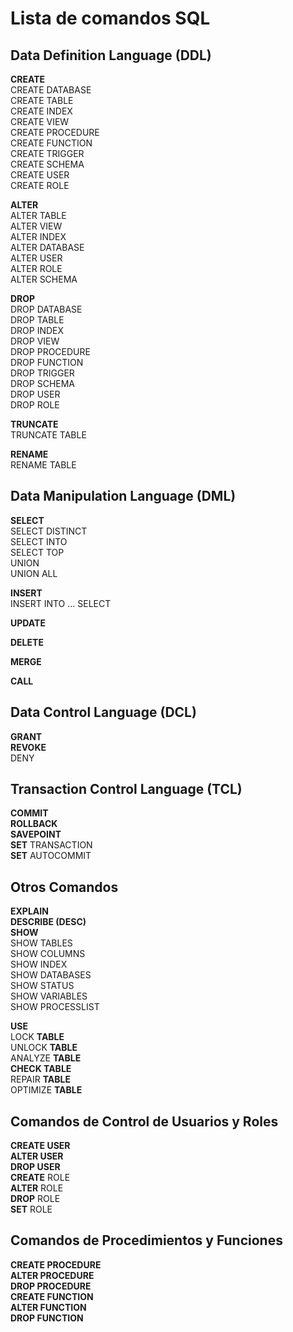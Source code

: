 # **Lista de comandos SQL**

## Data Definition Language (DDL)
    
<strong>CREATE</strong>  
  CREATE DATABASE  
  CREATE TABLE  
  CREATE INDEX  
  CREATE VIEW  
  CREATE PROCEDURE  
  CREATE FUNCTION  
  CREATE TRIGGER  
  CREATE SCHEMA  
  CREATE USER  
  CREATE ROLE  

<strong>ALTER</strong>   
  ALTER TABLE  
  ALTER VIEW  
  ALTER INDEX  
  ALTER DATABASE  
  ALTER USER  
  ALTER ROLE  
  ALTER SCHEMA  

<strong>DROP</strong>    
  DROP DATABASE  
  DROP TABLE  
  DROP INDEX  
  DROP VIEW  
  DROP PROCEDURE  
  DROP FUNCTION  
  DROP TRIGGER  
  DROP SCHEMA  
  DROP USER  
  DROP ROLE  

<strong>TRUNCATE</strong>    
  TRUNCATE TABLE  

<strong>RENAME</strong>    
  RENAME TABLE  
## Data Manipulation Language (DML)
<strong>SELECT</strong>  
  SELECT DISTINCT  
  SELECT INTO  
  SELECT TOP  
  UNION  
  UNION ALL  

<strong>INSERT</strong>  
  INSERT INTO ... SELECT

<strong>UPDATE</strong>  

<strong>DELETE</strong>  

<strong>MERGE</strong>  

<strong>CALL</strong>  
## Data Control Language (DCL)
<strong>GRANT</strong>  
<strong>REVOKE</strong>  
DENY  
## Transaction Control Language (TCL)
**COMMIT**  
**ROLLBACK**  
**SAVEPOINT**  
**SET** TRANSACTION  
**SET** AUTOCOMMIT  
## Otros Comandos
**EXPLAIN**  
**DESCRIBE (DESC)**  
**SHOW**  
  SHOW TABLES  
  SHOW COLUMNS  
  SHOW INDEX  
  SHOW DATABASES  
  SHOW STATUS  
  SHOW VARIABLES  
  SHOW PROCESSLIST  

**USE**  
LOCK **TABLE**  
UNLOCK **TABLE**  
ANALYZE **TABLE**  
**CHECK TABLE**  
REPAIR **TABLE**  
OPTIMIZE **TABLE**  

## Comandos de Control de Usuarios y Roles
**CREATE USER**  
**ALTER USER**  
**DROP USER**  
**CREATE** ROLE  
**ALTER** ROLE  
**DROP** ROLE  
**SET** ROLE  
## Comandos de Procedimientos y Funciones
**CREATE PROCEDURE**  
**ALTER PROCEDURE**  
**DROP PROCEDURE**  
**CREATE FUNCTION**  
**ALTER FUNCTION**  
**DROP FUNCTION**  